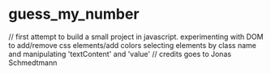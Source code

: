 # guess_my_number
// first attempt to build a small project in javascript. experimenting with DOM to add/remove css elements/add colors 
selecting elements by class name and manipulating 'textContent' and 'value' 
// credits goes to Jonas Schmedtmann 
